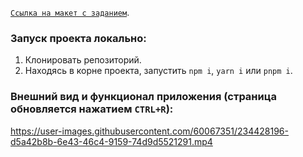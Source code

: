  [`Ссылка на макет с заданием`](https://www.figma.com/file/fYPSV8A0utiVbW3dIbr3Ns/Frontend-task?node-id=0-1&t=n3zZMA9X8VGkElkP-0).

### Запуск проекта локально:
1. Клонировать репозиторий.
2. Находясь в корне проекта, запустить `npm i`, `yarn i` или `pnpm i`.

### Внешний вид и функционал приложения (страница обновляется нажатием `CTRL+R`):
https://user-images.githubusercontent.com/60067351/234428196-d5a42b8b-6e43-46c4-9159-74d9d5521291.mp4









